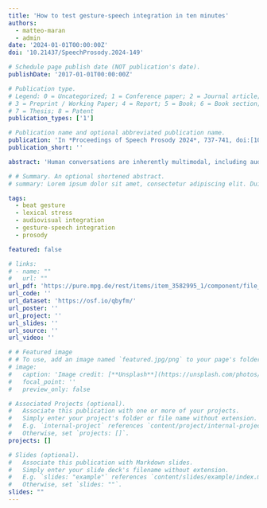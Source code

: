 ```yaml
---
title: 'How to test gesture-speech integration in ten minutes'
authors:
  - matteo-maran
  - admin
date: '2024-01-01T00:00:00Z'
doi: '10.21437/SpeechProsody.2024-149'

# Schedule page publish date (NOT publication's date).
publishDate: '2017-01-01T00:00:00Z'

# Publication type.
# Legend: 0 = Uncategorized; 1 = Conference paper; 2 = Journal article;
# 3 = Preprint / Working Paper; 4 = Report; 5 = Book; 6 = Book section;
# 7 = Thesis; 8 = Patent
publication_types: ['1']

# Publication name and optional abbreviated publication name.
publication: 'In *Proceedings of Speech Prosody 2024*, 737-741, doi:[10.21437/SpeechProsody.2024-149](https://doi.org/10.21437/SpeechProsody.2024-149)'
publication_short: ''

abstract: 'Human conversations are inherently multimodal, including auditory speech, visual articulatory cues, and hand gestures. Recent studies demonstrated that the timing of a simple up-and-down hand movement, known as a beat gesture, can affect speech perception. A beat gesture falling on the first syllable of a disyllabic word induces a bias to perceive a strong-weak stress pattern (i.e., “CONtent”), while a beat gesture falling on the second syllable combined with the same acoustics biases towards a weak-strong stress pattern (“conTENT”). This effect, termed the “manual McGurk effect”, has been studied in both in-lab and online studies, employing standard experimental sessions lasting approximately forty minutes. The present work tests whether the manual McGurk effect can be observed in an online short version (“mini-test”) of the original paradigm, lasting only ten minutes. Additionally, we employ two different response modalities, namely a two-alternative forced choice and a visual analog scale. A significant manual McGurk effect was observed with both response modalities. Overall, the present study demonstrates the feasibility of employing a ten-minute manual McGurk mini-test to obtain a measure of gesture-speech integration. As such, it may lend itself for inclusion in large-scale test batteries that aim to quantify individual variation in language processing.'

# # Summary. An optional shortened abstract.
# summary: Lorem ipsum dolor sit amet, consectetur adipiscing elit. Duis posuere tellus ac convallis placerat. Proin tincidunt magna sed ex sollicitudin condimentum.

tags:
  - beat gesture
  - lexical stress
  - audiovisual integration
  - gesture-speech integration
  - prosody

featured: false

# links:
# - name: ""
#   url: ""
url_pdf: 'https://pure.mpg.de/rest/items/item_3582995_1/component/file_3582996/content'
url_code: ''
url_dataset: 'https://osf.io/qbyfm/'
url_poster: ''
url_project: ''
url_slides: ''
url_source: ''
url_video: ''

# # Featured image
# # To use, add an image named `featured.jpg/png` to your page's folder.
# image:
#   caption: 'Image credit: [**Unsplash**](https://unsplash.com/photos/pLCdAaMFLTE)'
#   focal_point: ''
#   preview_only: false

# Associated Projects (optional).
#   Associate this publication with one or more of your projects.
#   Simply enter your project's folder or file name without extension.
#   E.g. `internal-project` references `content/project/internal-project/index.md`.
#   Otherwise, set `projects: []`.
projects: []

# Slides (optional).
#   Associate this publication with Markdown slides.
#   Simply enter your slide deck's filename without extension.
#   E.g. `slides: "example"` references `content/slides/example/index.md`.
#   Otherwise, set `slides: ""`.
slides: ""
---
```


<!-- {{% callout note %}}
Click the _Cite_ button above to demo the feature to enable visitors to import publication metadata into their reference management software.
{{% /callout %}}

Supplementary notes can be added here, including [code and math](https://wowchemy.com/docs/content/writing-markdown-latex/). -->
